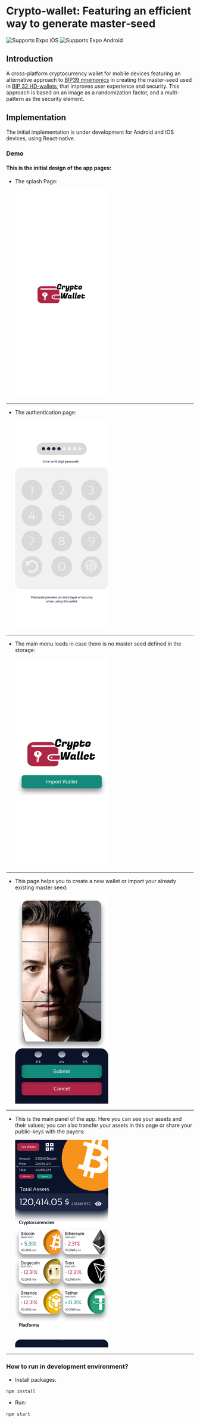 # Crypto‑wallet: Featuring an efficient way to generate master‑seed

<p>
  <!-- iOS -->
  <img alt="Supports Expo iOS" longdesc="Supports Expo iOS" src="https://img.shields.io/badge/iOS-4630EB.svg?style=flat-square&logo=APPLE&labelColor=999999&logoColor=fff" />
  <!-- Android -->
  <img alt="Supports Expo Android" longdesc="Supports Expo Android" src="https://img.shields.io/badge/Android-4630EB.svg?style=flat-square&logo=ANDROID&labelColor=A4C639&logoColor=fff" />
</p>

## Introduction

A cross-platform cryptocurrency wallet for mobile devices featuring an alternative approach to <a href="https://github.com/bitcoin/bips/blob/master/bip-0039.mediawiki">BIP39 mnemonics</a> in creating the master-seed used in <a href="https://github.com/bitcoin/bips/blob/master/bip-0032/derivation.png">BIP 32 HD-wallets</a>, that improves user experience and security. This approach is based on an image as a randomization factor, and a multi-pattern as the security element.

## Implementation

The initial implementation is under development for Android and IOS devices, using React‑native.

### Demo

#### This is the initial design of the app pages:

- The splash Page:

  <img alt="Demo page 1" width="250px" src="./docs/demo/splash.png" />
---------------------------------------------------
- The authentication page:

  <img alt="Demo page 2" width="250px" src="./docs/demo/page-passCode.png" />
---------------------------------------------------
- The main menu loads in case there is no master seed defined in the storage:

  <img alt="Demo page 3" width="250px" src="./docs/demo/page-mainMenu.png" />
---------------------------------------------------
- This page helps you to create a new wallet or import your already existing master seed:

  <img alt="Demo page 4" width="250px" src="./docs/demo/page-importWallet.png" />
---------------------------------------------------
- This is the main panel of the app. Here you can see your assets and their values; you can also transfer your assets in this page or share your public-keys with the payers:

  <img alt="Demo page 5" width="250px" src="./docs/demo/page-mainPanel.png" />
---------------------------------------------------

### How to run in development environment?

- Install packages:

```shell
npm install
```

- Run:

```shell
npm start
```
